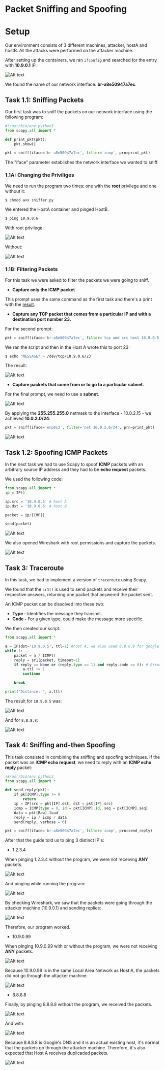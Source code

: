# Packet Sniffing and Spoofing

# Setup

Our environment consists of 3 different machines, attacker, hostA and hostB. All the attacks were performed on the attacker machine.

After setting up the containers, we ran `ifconfig` and searched for the entry with **10.9.0.1** IP.

![Alt text](../images/image13.png)

We found the name of our network interface: **br-a8e50947a7ec**. 

## Task 1.1: Sniffing Packets

Our first task was to sniff the packets on our network interface using the following program:

```Python
#!/usr/bin/env python3
from scapy.all import *

def print_pkt(pkt):
    pkt.show()

pkt = sniff(iface='br-a8e50947a7ec', filter='icmp', prn=print_pkt)
```

The "iface" parameter establishes the network interface we wanted to sniff.

### 1.1A: Changing the Priviliges

We need to run the program two times: one with the **root** privilege and one without it:

```bash
$ chmod a+x sniffer.py
```
We entered the HostA container and pinged HostB.

```bash
$ ping 10.9.0.6
```

With root privilege:

![Alt text](../images/image13-1.png)

Without:

![Alt text](../images/image13-2.png)

### 1.1B: Filtering Packets

For this task we were asked to filter the packets we were going to sniff.

* **Capture only the ICMP packet**

This prompt uses the same command as the first task and there's a print with the [result](#11a-changing-the-priviliges1.1A).

* **Capture any TCP packet that comes from a particular IP and with a destination port number 23.**

For the second prompt:

```python
pkt = sniff(iface='br-a8e50947a7ec', filter='tcp and src host 10.9.0.5 and dst port 23', prn=print_pkt)
```

We ran the script and then in the Host A wrote this to port 23:

```bash
$ echo "MESSAGE" > /dev/tcp/10.9.0.6/23
```

The result:

![Alt text](../images/image13-3.png)

* **Capture packets that come from or to go to a particular subnet.**

For the final prompt, we need to use a **subnet**.

![Alt text](../images/image13-4.png)


By applying the **255.255.255.0** netmask to the interface - 10.0.2.15 - we achieved **10.0.2.0/24**:

```python
pkt = sniff(iface='enp0s3', filter='net 10.0.2.0/24', prn=print_pkt)
```

![Alt text](../images/image13-5.png)

## Task 1.2: Spoofing ICMP Packets

In the next task we had to use Scapy to spoof **ICMP** packets with an arbitrary source IP address and they had to be **echo request** packets.

We used the following code:

```python
from scapy.all import *
ip = IP()

ip.src = '10.9.0.5' # host A
ip.dst = '10.9.0.6' # host B

packet = ip/ICMP()

send(packet)
```

![Alt text](../images/image13-6.png)

We also opened Wireshark with root permissions and capture the packets.

![Alt text](../images/image13-7.png)

## Task 3: Traceroute

In this task, we had to implement a version of `traceroute` using Scapy.

We found that the `sr1()` is used to send packets and receive their respective answers, returning one packet that answered the packet sent.

An ICMP packet can be dissolved into these two:

* **Type -** Identifies the message they transmit.
* **Code -** For a given type, could make the message more specific.

We then created our script:

```python
from scapy.all import *

a = IP(dst='10.9.0.5', ttl=1) #host A, we also used 8.8.8.8 for google.com
while 1:
    packet = a / ICMP()
    reply = sr1(packet, timeout=1)
    if reply == None or (reply.type == 11 and reply.code == 0): # Error message
        a.ttl += 1
        continue

    break

print("Distance: ", a.ttl)
```

The result for `10.9.0.5` was:

![Alt text](../images/image13-8.png)

And for `8.8.8.8`:

![Alt text](../images/image13-9.png)

## Task 4: Sniffing and-then Spoofing

This task consisted in combining the sniffing and spoofing techniques. If the packet was an **ICMP echo request**, we need to reply with an **ICMP echo reply** packet:

```python
!#/usr/bin/env python3
from scapy.all import *

def send_reply(pkt):
    if pk[ICMP].type != 8
        return
    ip = IP(src = pkt[IP].dst, dst = pkt[IP].src)
    icmp = ICMP(type = 0, id = pkt[ICMP].id, seq = pkt[ICMP].seq)
    data = pkt[Raw].load
    reply = ip / icmp / data
    send(reply, verbose = 0)

pkt = sniff(iface='br-a8e50947a7ec', filter='icmp', prn=send_reply)
```

After that the guide told us to ping 3 distinct IP's:

- 1.2.3.4

When pinging 1.2.3.4 without the program, we were not receiving **ANY** packets.

![Alt text](../images/image13-10.png)

And pinging while running the program:

![Alt text](../images/image13-11.png)

By checking Wireshark, we saw that the packets were going through the attacker machine (10.9.0.1) and sending replies:

![Alt text](../images/image13-12.png)

Therefore, our program worked. 

- 10.9.0.99

When pinging 10.9.0.99 with or without the program, we were not receiving **ANY** packets.

![Alt text](../images/image13-13.png)

Because 10.9.0.99 is in the same Local Area Network as Host A, the packets did not go through the attacker machine.

![Alt text](../images/image13-14.png)

- 8.8.8.8

Finally, by pinging 8.8.8.8 without the program, we received the packets.

![Alt text](../images/image13-15.png)

And with:

![Alt text](../images/image13-16.png)

Because 8.8.8.8 is Google's DNS and it is an actual existing host, it's normal that the packets go through the attacker machine. Therefore, it's also expected that Host A receives duplicaded packets.

![Alt text](../images/image13-17.png)